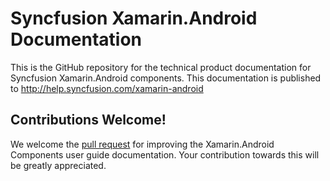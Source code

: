 # Syncfusion Xamarin.Android Documentation

This is the GitHub repository for the technical product documentation for Syncfusion Xamarin.Android components. This documentation is published to http://help.syncfusion.com/xamarin-android

## Contributions Welcome!

We welcome the [pull request](https://docs.github.com/en/github/managing-files-in-a-repository/editing-files-in-another-users-repository) for improving the Xamarin.Android Components user guide documentation. Your contribution towards this will be greatly appreciated.
